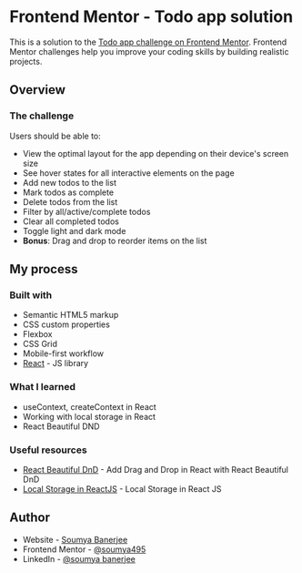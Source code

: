 # Frontend Mentor - Todo app solution

This is a solution to the [Todo app challenge on Frontend Mentor](https://www.frontendmentor.io/challenges/todo-app-Su1_KokOW). Frontend Mentor challenges help you improve your coding skills by building realistic projects.

## Overview

### The challenge

Users should be able to:

- View the optimal layout for the app depending on their device's screen size
- See hover states for all interactive elements on the page
- Add new todos to the list
- Mark todos as complete
- Delete todos from the list
- Filter by all/active/complete todos
- Clear all completed todos
- Toggle light and dark mode
- **Bonus**: Drag and drop to reorder items on the list

## My process

### Built with

- Semantic HTML5 markup
- CSS custom properties
- Flexbox
- CSS Grid
- Mobile-first workflow
- [React](https://reactjs.org/) - JS library

### What I learned

- useContext, createContext in React
- Working with local storage in React
- React Beautiful DND

### Useful resources

- [React Beautiful DnD](https://www.youtube.com/watch?v=aYZRRyukuIw) - Add Drag and Drop in React with React Beautiful DnD
- [Local Storage in ReactJS](https://www.youtube.com/watch?v=uTP3ffTx_Xs&t=792s) - Local Storage in React JS

## Author

- Website - [Soumya Banerjee](https://soumya495.github.io/Soumya-Portfolio/)
- Frontend Mentor - [@soumya495](https://www.frontendmentor.io/profile/soumya495)
- LinkedIn - [@soumya banerjee](https://www.linkedin.com/in/soumya-banerjee-94428a1a1/)
